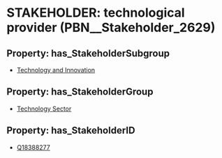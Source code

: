 # STAKEHOLDER: __technological provider__ (PBN__Stakeholder_2629)

## Property: has_StakeholderSubgroup

* [Technology and Innovation](PBN__StakeholderSubgroup_61)

## Property: has_StakeholderGroup

* [Technology Sector](PBN__StakeholderGroup_12)

## Property: has_StakeholderID

* [Q18388277](Q18388277)


